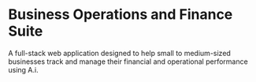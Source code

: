 # Business Operations and Finance Suite

A full-stack web application designed to help small to medium-sized businesses track and manage their financial and operational performance using A.i.

